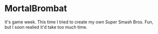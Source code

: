 # MortalBrombat

It's game week. This time I tried to create my own Super Smash Bros. Fun, but I soon realied it'd take too much time.
